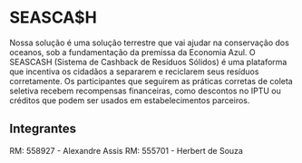 # SEASCA$H
Nossa solução é uma solução terrestre que vai ajudar na conservação dos
oceanos, sob a fundamentação da premissa da Economia Azul. O SEASCASH (Sistema
de Cashback de Resíduos Sólidos) é uma plataforma que incentiva os cidadãos a
separarem e reciclarem seus resíduos corretamente. Os participantes que seguirem as
práticas corretas de coleta seletiva recebem recompensas financeiras, como descontos no
IPTU ou créditos que podem ser usados em estabelecimentos parceiros. 

## Integrantes
RM: 558927 - Alexandre Assis
RM: 555701 - Herbert de Souza